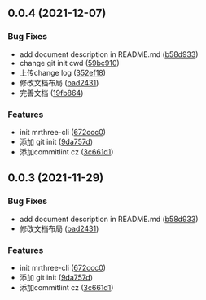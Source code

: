 ## 0.0.4 (2021-12-07)


### Bug Fixes

* add document description in README.md ([b58d933](https://code.bonc.com.cn/dc-team/mrthree-cli/commits/b58d933a5c494aea451a8a23839e00ffd85d37b6))
* change git init cwd ([59bc910](https://code.bonc.com.cn/dc-team/mrthree-cli/commits/59bc9109d6d81c98d9803730b9965447fcacaed9))
* 上传change log ([352ef18](https://code.bonc.com.cn/dc-team/mrthree-cli/commits/352ef181f6ebe4d6a3b63d5db5ac59afcb6e2664))
* 修改文档布局 ([bad2431](https://code.bonc.com.cn/dc-team/mrthree-cli/commits/bad243104a9a87b20038962dc51cb51f49c9bb5e))
* 完善文档 ([19fb864](https://code.bonc.com.cn/dc-team/mrthree-cli/commits/19fb86482829d401bb8b87fa23ca4f5c7d7e8c4c))


### Features

* init mrthree-cli ([672ccc0](https://code.bonc.com.cn/dc-team/mrthree-cli/commits/672ccc0c7077bcc57da7ab3274fda2dfb4b4678d))
* 添加 git init ([9da757d](https://code.bonc.com.cn/dc-team/mrthree-cli/commits/9da757da448e97fb8a63f9f612a3ce105c32cdaa))
* 添加commitlint cz ([3c661d1](https://code.bonc.com.cn/dc-team/mrthree-cli/commits/3c661d1e9db8e2a6c521d8723f2e3b5d543aed10))



## 0.0.3 (2021-11-29)


### Bug Fixes

* add document description in README.md ([b58d933](https://code.bonc.com.cn/dc-team/mrthree-cli/commits/b58d933a5c494aea451a8a23839e00ffd85d37b6))
* 修改文档布局 ([bad2431](https://code.bonc.com.cn/dc-team/mrthree-cli/commits/bad243104a9a87b20038962dc51cb51f49c9bb5e))


### Features

* init mrthree-cli ([672ccc0](https://code.bonc.com.cn/dc-team/mrthree-cli/commits/672ccc0c7077bcc57da7ab3274fda2dfb4b4678d))
* 添加 git init ([9da757d](https://code.bonc.com.cn/dc-team/mrthree-cli/commits/9da757da448e97fb8a63f9f612a3ce105c32cdaa))
* 添加commitlint cz ([3c661d1](https://code.bonc.com.cn/dc-team/mrthree-cli/commits/3c661d1e9db8e2a6c521d8723f2e3b5d543aed10))



